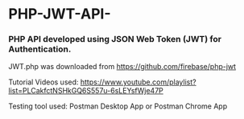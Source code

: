 # PHP-JWT-API-
### PHP API developed using JSON Web Token (JWT) for Authentication.

JWT.php was downloaded from https://github.com/firebase/php-jwt

Tutorial Videos used:
https://www.youtube.com/playlist?list=PLCakfctNSHkGQ6S557u-6sLEYsfWje47P

Testing tool used: Postman Desktop App or Postman Chrome App
